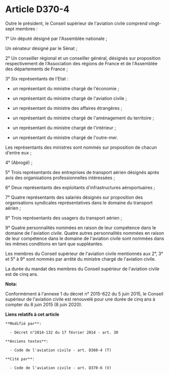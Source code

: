 # Article D370-4

Outre le président, le Conseil supérieur de l'aviation civile comprend vingt-sept membres : 

1° Un député désigné par l'Assemblée nationale ; 

Un sénateur désigné par le Sénat ; 

2° Un conseiller régional et un conseiller général, désignés sur proposition respectivement de l'Association des régions de
France et de l'Assemblée des départements de France ; 

3° Six représentants de l'Etat : 

- un représentant du ministre chargé de l'économie ; 

- un représentant du ministre chargé de l'aviation civile ; 

- un représentant du ministre des affaires étrangères ; 

- un représentant du ministre chargé de l'aménagement du territoire ; 

- un représentant du ministre chargé de l'intérieur ; 

- un représentant du ministre chargé de l'outre-mer. 

Les représentants des ministres sont nommés sur proposition de chacun d'entre eux ; 

4° (Abrogé) ;

5° Trois représentants des entreprises de transport aérien désignés après avis des organisations professionnelles
intéressées ; 

6° Deux représentants des exploitants d'infrastructures aéroportuaires ; 

7° Quatre représentants des salariés désignés sur proposition des organisations syndicales représentatives dans le domaine du
transport aérien ; 

8° Trois représentants des usagers du transport aérien ; 

9° Quatre personnalités nommées en raison de leur compétence dans le domaine de l'aviation civile. Quatre autres
personnalités nommées en raison de leur compétence dans le domaine de l'aviation civile sont nommées dans les mêmes
conditions en tant que suppléantes. 

Les membres du Conseil supérieur de l'aviation civile mentionnés aux 2°, 3° et 5° à 9° sont nommés par arrêté du ministre
chargé de l'aviation civile. 

La durée du mandat des membres du Conseil supérieur de l'aviation civile est de cinq ans.

**Nota:**

Conformément à l'annexe 1 du décret n° 2015-622 du 5 juin 2015, le Conseil supérieur de l'aviation civile est renouvelé pour
une durée de cinq ans à compter du 8 juin 2015 (8 juin 2020).

**Liens relatifs à cet article**

	**Modifié par**:

	  - Décret n°2014-132 du 17 février 2014 - art. 30

	**Anciens textes**:

	  - Code de l'aviation civile - art. D360-4 (T)

	**Cité par**:

	  - Code de l'aviation civile - art. D370-6 (V)
